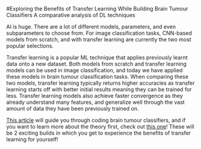 #Exploring the Benefits of Transfer Learning While Building Brain Tumour Classifiers
A comparative analysis of DL techniques

AI is huge. There are a lot of different models, parameters, and even subparameters to choose from. For image classification tasks, CNN-based models from scratch, and with transfer learning are currently the two most popular selections.

Transfer learning is a popular ML technique that applies previously learnt data onto a new dataset. Both models from scratch and transfer learning models can be used in image classification, and today we have applied these models in brain tumour classification tasks. When comparing these two models, transfer learning typically returns higher accuracies as transfer learning starts off with better initial results meaning they can be trained for less. Transfer learning models also achieve faster convergence as they already understand many features, and generalize well through the vast amount of data they have been previously trained on.

[This article](https://medium.com/@vinayasharmaa/machine-learning-madness-the-epic-battle-between-transfer-learning-and-models-from-scratch-for-51842945e895) will guide you through coding brain tumour classifiers, and if you want to learn more about the theory first, check out [this one](https://medium.com/towardsdev/looking-at-the-world-through-the-eyes-of-a-computer-a2989527878c)! These will be 2 exciting builds in which you get to experience the benefits of transfer learning for yourself!
